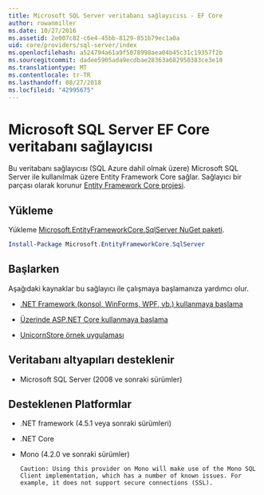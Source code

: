 ```yaml
---
title: Microsoft SQL Server veritabanı sağlayıcısı - EF Core
author: rowanmiller
ms.date: 10/27/2016
ms.assetid: 2e007c82-c6e4-45bb-8129-851b79ec1a0a
uid: core/providers/sql-server/index
ms.openlocfilehash: a524794a61a9f5078998aea04b45c31c19357f2b
ms.sourcegitcommit: dadee5905ada9ecdbae28363a682950383ce3e10
ms.translationtype: MT
ms.contentlocale: tr-TR
ms.lasthandoff: 08/27/2018
ms.locfileid: "42995675"
---
```

# <a name="microsoft-sql-server-ef-core-database-provider"></a>Microsoft SQL Server EF Core veritabanı sağlayıcısı

Bu veritabanı sağlayıcısı (SQL Azure dahil olmak üzere) Microsoft SQL Server ile kullanılmak üzere Entity Framework Core sağlar. Sağlayıcı bir parçası olarak korunur [Entity Framework Core projesi](https://github.com/aspnet/EntityFrameworkCore).

## <a name="install"></a>Yükleme

Yükleme [Microsoft.EntityFrameworkCore.SqlServer NuGet paketi](https://www.nuget.org/packages/Microsoft.EntityFrameworkCore.SqlServer/).

``` powershell
Install-Package Microsoft.EntityFrameworkCore.SqlServer
```

## <a name="get-started"></a>Başlarken

Aşağıdaki kaynaklar bu sağlayıcı ile çalışmaya başlamanıza yardımcı olur.
* [.NET Framework (konsol, WinForms, WPF, vb.) kullanmaya başlama](../../get-started/full-dotnet/index.md)

* [Üzerinde ASP.NET Core kullanmaya başlama](../../get-started/aspnetcore/index.md)

* [UnicornStore örnek uygulaması](https://github.com/rowanmiller/UnicornStore/tree/master/UnicornStore)

## <a name="supported-database-engines"></a>Veritabanı altyapıları desteklenir

* Microsoft SQL Server (2008 ve sonraki sürümler)

## <a name="supported-platforms"></a>Desteklenen Platformlar

* .NET framework (4.5.1 veya sonraki sürümleri)

* .NET Core

* Mono (4.2.0 ve sonraki sürümler)

      Caution: Using this provider on Mono will make use of the Mono SQL Client implementation, which has a number of known issues. For example, it does not support secure connections (SSL).
